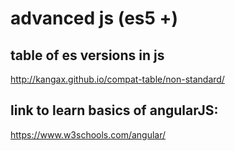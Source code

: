 # advanced js (es5 +)

## table of es versions in js
http://kangax.github.io/compat-table/non-standard/


## link to learn basics of angularJS:
https://www.w3schools.com/angular/
